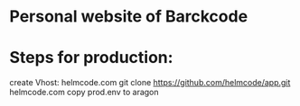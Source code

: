 # Personal website of Barckcode

# Steps for production:
create Vhost: helmcode.com
git clone https://github.com/helmcode/app.git helmcode.com
copy prod.env to aragon
